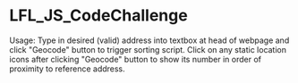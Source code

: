 # LFL_JS_CodeChallenge

Usage:  Type in desired (valid) address into textbox at head of webpage and click "Geocode" button to trigger sorting script.         Click on any static location icons after clicking "Geocode" button to show its number in order of proximity
        to reference address.
